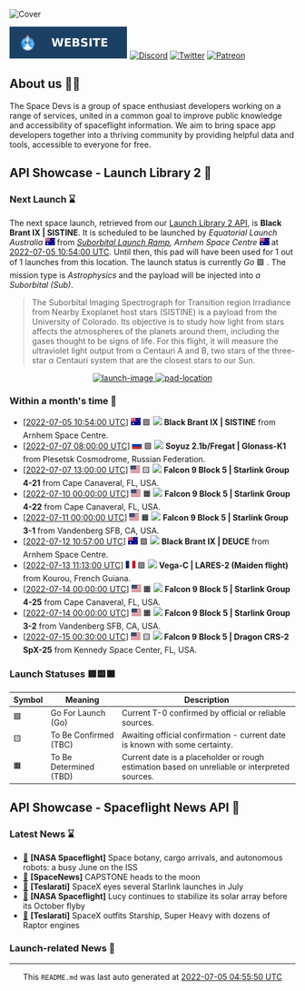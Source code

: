 ![Cover](https://raw.githubusercontent.com/TheSpaceDevs/Tutorials/main/assets/tsd_cover.png)


[![Website](https://raw.githubusercontent.com/TheSpaceDevs/Tutorials/e36b2c250ce7fcd4a801c1ed6cb1f9f9d031696b/assets/badge_tsd_website.svg)](https://thespacedevs.com/)
[![Discord](https://img.shields.io/badge/Discord-%237289DA.svg?style=for-the-badge&logo=discord&logoColor=white)](https://discord.gg/p7ntkNA)
[![Twitter](https://img.shields.io/badge/Twitter-%231DA1F2.svg?style=for-the-badge&logo=Twitter&logoColor=white)](https://twitter.com/TheSpaceDevs)
[![Patreon](https://img.shields.io/badge/Patreon-F96854?style=for-the-badge&logo=patreon&logoColor=white)](https://www.patreon.com/TheSpaceDevs)

## About us 🧑‍🚀
The Space Devs is a group of space enthusiast developers working on a range of
services, united in a common goal to improve public knowledge and accessibility
of spaceflight information. We aim to bring space app developers together into a
thriving community by providing helpful data and tools, accessible to everyone
for free.

## API Showcase - Launch Library 2 🚀

### Next Launch ⌛
The next space launch, retrieved from our
<a href="https://thespacedevs.com/llapi">Launch Library 2 API</a>, is
**Black Brant IX | SISTINE**. It is scheduled to be launched by *Equatorial Launch Australia*
<img width="17" src="https://raw.githubusercontent.com/lipis/flag-icons/main/flags/4x3/au.svg" />
from *<a href="https://en.wikipedia.org/wiki/Arnhem_Land#Economy">Suborbital Launch Ramp</a>, Arnhem Space Centre*
<img width="17" src="https://raw.githubusercontent.com/lipis/flag-icons/main/flags/4x3/au.svg" />
at <a href="https://www.timeanddate.com/worldclock/fixedtime.html?iso=20220705T105400">2022-07-05 10:54:00 UTC</a>.  Until
then, this pad will have been used for 1
out of 1 launches from this location. The launch status is currently
*Go* 🟩 . The mission type is
*Astrophysics* and the payload will be injected
into *a Suborbital
(Sub)*.
<br>
<blockquote>
  The Suborbital Imaging Spectrograph for Transition region Irradiance from Nearby Exoplanet host stars (SISTINE) is a payload from the University of Colorado. Its objective is to study how light from stars affects the atmospheres of the planets around them, including the gases thought to be signs of life. For this flight, it will measure the ultraviolet light output from α Centauri A and B, two stars of the three-star α Centauri system that are the closest stars to our Sun.
</blockquote>

<p float="left" align="center">
  <a href="https://en.wikipedia.org/wiki/Black_Brant_(rocket)#Black_Brant_IX" >
    <img alt="launch-image" height="200" src="https://spacelaunchnow-prod-east.nyc3.digitaloceanspaces.com/media/launcher_images/black_brant_ix_image_20220625190201.jpg" />
  </a>
  <a href="http://maps.google.com/maps?q=-12.3892948,136.7903215" >
    <img alt="pad-location" height="200" src="https://spacelaunchnow-prod-east.nyc3.digitaloceanspaces.com/media/launch_images/location_arnhem_space_centre_20220622160552.jpg"  />
  </a>
</p>

### Within a month's time 📅
- \[<a href="https://www.timeanddate.com/worldclock/fixedtime.html?iso=20220705T105400">2022-07-05 10:54:00 UTC</a>\]  <img width="17" src="https://raw.githubusercontent.com/lipis/flag-icons/main/flags/4x3/au.svg" /> 🟩  <a href="https://www.google.com/calendar/render?action=TEMPLATE&text=Black Brant IX | SISTINE&location=Arnhem Space Centre&dates=20220705T105400Z%2F20220705T105400Z"><img border="0" width="15" src="https://upload.wikimedia.org/wikipedia/commons/a/a5/Google_Calendar_icon_%282020%29.svg"></a> **Black Brant IX | SISTINE** from Arnhem Space Centre.
- \[<a href="https://www.timeanddate.com/worldclock/fixedtime.html?iso=20220707T080000">2022-07-07 08:00:00 UTC</a>\]  <img width="17" src="https://raw.githubusercontent.com/lipis/flag-icons/main/flags/4x3/ru.svg" /> 🟩  <a href="https://www.google.com/calendar/render?action=TEMPLATE&text=Soyuz 2.1b/Fregat | Glonass-K1&location=Plesetsk Cosmodrome, Russian Federation&dates=20220707T080000Z%2F20220707T100000Z"><img border="0" width="15" src="https://upload.wikimedia.org/wikipedia/commons/a/a5/Google_Calendar_icon_%282020%29.svg"></a> **Soyuz 2.1b/Fregat | Glonass-K1** from Plesetsk Cosmodrome, Russian Federation.
- \[<a href="https://www.timeanddate.com/worldclock/fixedtime.html?iso=20220707T130000">2022-07-07 13:00:00 UTC</a>\]  <img width="17" src="https://raw.githubusercontent.com/lipis/flag-icons/main/flags/4x3/us.svg" /> 🟨  <a href="https://www.google.com/calendar/render?action=TEMPLATE&text=Falcon 9 Block 5 | Starlink Group 4-21&location=Cape Canaveral, FL, USA&dates=20220707T130000Z%2F20220707T130000Z"><img border="0" width="15" src="https://upload.wikimedia.org/wikipedia/commons/a/a5/Google_Calendar_icon_%282020%29.svg"></a> **Falcon 9 Block 5 | Starlink Group 4-21** from Cape Canaveral, FL, USA.
- \[<a href="https://www.timeanddate.com/worldclock/fixedtime.html?iso=20220710T000000">2022-07-10 00:00:00 UTC</a>\]  <img width="17" src="https://raw.githubusercontent.com/lipis/flag-icons/main/flags/4x3/us.svg" /> 🟧  <a href="https://www.google.com/calendar/render?action=TEMPLATE&text=Falcon 9 Block 5 | Starlink Group 4-22&location=Cape Canaveral, FL, USA&dates=20220710T000000Z%2F20220710T000000Z"><img border="0" width="15" src="https://upload.wikimedia.org/wikipedia/commons/a/a5/Google_Calendar_icon_%282020%29.svg"></a> **Falcon 9 Block 5 | Starlink Group 4-22** from Cape Canaveral, FL, USA.
- \[<a href="https://www.timeanddate.com/worldclock/fixedtime.html?iso=20220711T000000">2022-07-11 00:00:00 UTC</a>\]  <img width="17" src="https://raw.githubusercontent.com/lipis/flag-icons/main/flags/4x3/us.svg" /> 🟧  <a href="https://www.google.com/calendar/render?action=TEMPLATE&text=Falcon 9 Block 5 | Starlink Group 3-1&location=Vandenberg SFB, CA, USA&dates=20220711T000000Z%2F20220711T000000Z"><img border="0" width="15" src="https://upload.wikimedia.org/wikipedia/commons/a/a5/Google_Calendar_icon_%282020%29.svg"></a> **Falcon 9 Block 5 | Starlink Group 3-1** from Vandenberg SFB, CA, USA.
- \[<a href="https://www.timeanddate.com/worldclock/fixedtime.html?iso=20220712T105700">2022-07-12 10:57:00 UTC</a>\]  <img width="17" src="https://raw.githubusercontent.com/lipis/flag-icons/main/flags/4x3/au.svg" /> 🟩  <a href="https://www.google.com/calendar/render?action=TEMPLATE&text=Black Brant IX | DEUCE&location=Arnhem Space Centre&dates=20220712T105700Z%2F20220712T105700Z"><img border="0" width="15" src="https://upload.wikimedia.org/wikipedia/commons/a/a5/Google_Calendar_icon_%282020%29.svg"></a> **Black Brant IX | DEUCE** from Arnhem Space Centre.
- \[<a href="https://www.timeanddate.com/worldclock/fixedtime.html?iso=20220713T111300">2022-07-13 11:13:00 UTC</a>\]  <img width="17" src="https://raw.githubusercontent.com/lipis/flag-icons/main/flags/4x3/fr.svg" /> 🟩  <a href="https://www.google.com/calendar/render?action=TEMPLATE&text=Vega-C | LARES-2 (Maiden flight)&location=Kourou, French Guiana&dates=20220713T111300Z%2F20220713T111300Z"><img border="0" width="15" src="https://upload.wikimedia.org/wikipedia/commons/a/a5/Google_Calendar_icon_%282020%29.svg"></a> **Vega-C | LARES-2 (Maiden flight)** from Kourou, French Guiana.
- \[<a href="https://www.timeanddate.com/worldclock/fixedtime.html?iso=20220714T000000">2022-07-14 00:00:00 UTC</a>\]  <img width="17" src="https://raw.githubusercontent.com/lipis/flag-icons/main/flags/4x3/us.svg" /> 🟧  <a href="https://www.google.com/calendar/render?action=TEMPLATE&text=Falcon 9 Block 5 | Starlink Group 4-25&location=Cape Canaveral, FL, USA&dates=20220714T000000Z%2F20220714T000000Z"><img border="0" width="15" src="https://upload.wikimedia.org/wikipedia/commons/a/a5/Google_Calendar_icon_%282020%29.svg"></a> **Falcon 9 Block 5 | Starlink Group 4-25** from Cape Canaveral, FL, USA.
- \[<a href="https://www.timeanddate.com/worldclock/fixedtime.html?iso=20220714T000000">2022-07-14 00:00:00 UTC</a>\]  <img width="17" src="https://raw.githubusercontent.com/lipis/flag-icons/main/flags/4x3/us.svg" /> 🟧  <a href="https://www.google.com/calendar/render?action=TEMPLATE&text=Falcon 9 Block 5 | Starlink Group 3-2&location=Vandenberg SFB, CA, USA&dates=20220714T000000Z%2F20220714T000000Z"><img border="0" width="15" src="https://upload.wikimedia.org/wikipedia/commons/a/a5/Google_Calendar_icon_%282020%29.svg"></a> **Falcon 9 Block 5 | Starlink Group 3-2** from Vandenberg SFB, CA, USA.
- \[<a href="https://www.timeanddate.com/worldclock/fixedtime.html?iso=20220715T003000">2022-07-15 00:30:00 UTC</a>\]  <img width="17" src="https://raw.githubusercontent.com/lipis/flag-icons/main/flags/4x3/us.svg" /> 🟨  <a href="https://www.google.com/calendar/render?action=TEMPLATE&text=Falcon 9 Block 5 | Dragon CRS-2 SpX-25&location=Kennedy Space Center, FL, USA&dates=20220715T003000Z%2F20220715T003000Z"><img border="0" width="15" src="https://upload.wikimedia.org/wikipedia/commons/a/a5/Google_Calendar_icon_%282020%29.svg"></a> **Falcon 9 Block 5 | Dragon CRS-2 SpX-25** from Kennedy Space Center, FL, USA.


### Launch Statuses 🟩🟨🟧
<p align="center">
    <table class="tg">
    <thead>
      <tr>
        <th class="tg-0pky">Symbol</th>
        <th class="tg-0pky">Meaning</th>
        <th class="tg-0pky">Description</th>
      </tr>
    </thead>
    <tbody>
      <tr>
        <td class="tg-0pky">🟩</td>
        <td class="tg-0pky">Go For Launch (Go)</td>
        <td class="tg-0pky">Current T-0 confirmed by official or reliable sources.</td>
      </tr>
      <tr>
        <td class="tg-0pky">🟨</td>
        <td class="tg-0pky">To Be Confirmed (TBC)</td>
        <td class="tg-0pky">Awaiting official confirmation - current date is known with some certainty.</td>
      </tr>
      <tr>
        <td class="tg-0pky">🟧</td>
        <td class="tg-0pky">To Be Determined (TBD)</td>
        <td class="tg-0pky">Current date is a placeholder or rough estimation based on unreliable or interpreted sources.</td>
      </tr>
    </tbody>
    </table>
</p>

## API Showcase - Spaceflight News API 📰

### Latest News ⌛
- <a href="https://www.nasaspaceflight.com/2022/07/june-on-the-iss/" >🔗</a> **[NASA Spaceflight]** Space botany, cargo arrivals, and autonomous robots: a busy June on the ISS
- <a href="https://spacenews.com/capstone-heads-to-the-moon/" >🔗</a> **[SpaceNews]** CAPSTONE heads to the moon
- <a href="https://www.teslarati.com/spacex-july-2022-starlink-launch-plans/" >🔗</a> **[Teslarati]** SpaceX eyes several Starlink launches in July
- <a href="https://www.nasaspaceflight.com/2022/07/lucy-solar-array-before-flyby/" >🔗</a> **[NASA Spaceflight]** Lucy continues to stabilize its solar array before its October flyby
- <a href="https://www.teslarati.com/spacex-starship-super-heavy-39-raptors-installed/" >🔗</a> **[Teslarati]** SpaceX outfits Starship, Super Heavy with dozens of Raptor engines


### Launch-related News 🚀



<hr>
  <div align="center">
  This <code>README.md</code> was last auto generated at <a href="https://www.timeanddate.com/worldclock/fixedtime.html?iso=20220705T045550">2022-07-05 04:55:50 UTC</a>
  <br>
  <!-- <a href="https://medium.com/@g.h.garrett" target="_blank">Learn to add space launches to your profile here!</a> -->
</div>